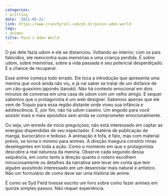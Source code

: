```yaml
---
categories:
- writting
date: '2021-05-22'
link: https://www.crunchyroll.com/pt-br/pocos-udon-world
tags:
- animes
title: Poco's Udon World
---
```


O pai dele fazia udom e ele se distanciou. Voltando ao interior, com os pais falecidos, ele reencontra suas memórias e uma criança perdida. É sobre udom, sobre memórias, sobre a vida passada e seu potencial desperdiçado. E a chance de recuperar.

Esse anime começa todo errado. Ele toca a introdução que apresenta uma menina que você ainda não viu, e já vai saber se tratar de um disfarce de um cão-guaxinim japonês (tanuki). Não há contexto emocional em dois minutos de conversa em uma casa de udom com um velho amigo. E sequer sabemos que o protagonista é um web designer. Sabemos apenas que ele vem de Tóquio para essa região distante onde viveu sua infância e adolescência. E, por fim, não há udom caseiro. Um engodo para você assistir mais e mais episódios sem ainda se comprometer emocionalmente.

Ou seja, um enredo de início preguiçoso, não está interessado em captar as energias dispendidas de seu espectador. É matéria de publicação de mangá, burocrático e tedioso. A animação é fofa, é fato, mas com material prévio, se torna o minimo para animes. A direção insegura constrói rimas deselegantes em toda a ação. Como o momento em que o protagonista descobre a real natureza da menina. Observe cada segundo dessa sequência, em como tanto a direção quanto o roteiro escolhem minuciosamente os detalhes da narrativa sem levar em conta que tem alguém assistindo interessado em um desenrolar mais natural e artístico. Não um formulário de como deve ser uma história de anime.

É como se Syd Field tivesse escrito um livro sobre como fazer animes em quinze simples passos. Não requer experiência.